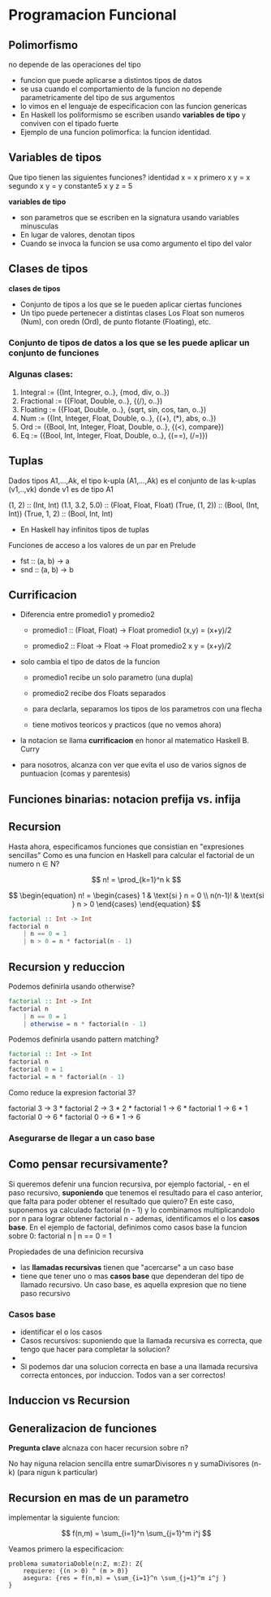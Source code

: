 # Programacion Funcional

## Polimorfismo 
no depende de las operaciones del tipo
- funcion que puede aplicarse a distintos tipos de datos 
- se usa cuando el comportamiento de la funcion no depende parametricamente del tipo de sus argumentos 
- lo vimos en el lenguaje de especificacion con las funcion genericas
- En Haskell los poliformismo se escriben usando **variables de tipo** y conviven con el tipado fuerte
- Ejemplo de una funcion polimorfica: la funcion identidad.


## Variables de tipos 

Que tipo tienen las siguientes funciones?
 identidad x = x
 primero x y = x
 segundo x y = y 
 constante5 x y z = 5

**variables de tipo**
- son parametros que se escriben en la signatura usando variables minusculas
- En lugar de valores, denotan tipos
- Cuando se invoca la funcion se usa como argumento el tipo del valor

## Clases de tipos 

**clases de tipos**
- Conjunto de tipos a los que se le pueden aplicar ciertas funciones
- Un tipo puede pertenecer a distintas clases
    Los Float son numeros (Num), con oredn (Ord), de punto flotante (Floating), etc.

### **Conjunto de tipos de datos** a los que se les puede aplicar un **conjunto de funciones**

### Algunas clases:
1. Integral := ({Int, Integrer, o..}, {mod, div, o..}) 
2. Fractional := ({Float, Double, o..}, {(/), o..})
3. Floating := ({Float, Double, o..}, {sqrt, sin, cos, tan, o..})
4. Num := ({Int, Integer, Float, Double, o..}, {(+), (*), abs, o..})
5. Ord := ({Bool, Int, Integer, Float, Double, o..}, {(<), compare})
6. Eq := ({Bool, Int, Integer, Float, Double, o..}, {(==), (/=)})

## Tuplas 
Dados tipos A1,...,Ak, el tipo k-upla (A1,...,Ak) es el conjunto de las k-uplas (v1,..,vk) donde v1 es de tipo A1

(1, 2)              :: (Int, Int)
(1.1, 3.2, 5.0)     :: (Float, Float, Float)
(True, (1, 2))      :: (Bool, (Int, Int))
(True, 1, 2)        :: (Bool, Int, Int)

- En Haskell hay infinitos tipos de tuplas 

Funciones de acceso a los valores de un par en Prelude

- fst :: (a, b) -> a
- snd :: (a, b) -> b



## Currificacion 

- Diferencia entre promedio1 y promedio2
    - promedio1 :: (Float, Float) -> Float
      promedio1 (x,y) = (x+y)/2
    
    - promedio2 :: Float -> Float -> Float
      promedio2 x y = (x+y)/2

- solo cambia el tipo de datos de la funcion
    - promedio1 recibe un solo parametro (una dupla)

    - promedio2 recibe dos Floats separados

    - para declarla, separamos los tipos de los parametros con una flecha

    - tiene motivos teoricos y practicos (que no vemos ahora)

- la notacion se llama **currificacion** en honor al matematico Haskell B. Curry

- para nosotros, alcanza con ver que evita el uso de varios signos de puntuacion (comas y parentesis)

## Funciones binarias: notacion prefija vs. infija

## Recursion

Hasta ahora, especificamos funciones que consistian en "expresiones sencillas"
Como es una funcion en Haskell para calcular el factorial de un numero n &#8712; N?

$$
n! = \prod_{k=1}^n k 
$$

$$
\begin{equation}
n! =
\begin{cases}
    1 & \text{si } n = 0 \\
    n(n-1)! & \text{si } n > 0
\end{cases}
\end{equation}
$$

```haskell
factorial :: Int -> Int
factorial n 
    | n == 0 = 1
    | n > 0 = n * factorial(n - 1) 
```

## Recursion y reduccion

Podemos definirla usando otherwise?

```haskell
factorial :: Int -> Int
factorial n 
    | n == 0 = 1
    | otherwise = n * factorial(n - 1) 
```
Podemos definirla usando pattern matching?
```haskell
factorial :: Int -> Int
factorial n 
factorial 0 = 1
factorial = n * factorial(n - 1) 
```

Como reduce la expresion factorial 3?

factorial 3 -> 3 * factorial 2 -> 3 * 2 * factorial 1 -> 6 * factorial 1 -> 6 * 1 factorial 0 -> 6 * factorial 0 -> 6 * 1 -> 6 

### Asegurarse de llegar a un caso base

## Como pensar recursivamente?

Si queremos defenir una funcion recursiva, por ejemplo factorial,
    -   en el paso recursivo, **suponiendo** que tenemos el resultado para el caso anterior, que falta para poder obtener el resultado que quiero?
    En este caso, suponemos ya calculado factorial (n - 1) y lo combinamos multiplicandolo por n para lograr obtener factorial n
    - ademas, identificamos el o los **casos base**. En el ejemplo de factorial, definimos como casos base la funcion sobre 0:
    factorial n | n == 0 = 1

Propiedades de una definicion recursiva 
- las **llamadas recursivas** tienen que "acercarse" a un caso base
- tiene que tener uno o mas **casos base** que dependeran del tipo de llamado recursivo. Un caso base, es aquella expresion que no tiene paso recursivo

### Casos base
- identificar el o los casos
- Casos recursivos: suponiendo que la llamada recursiva es correcta, que tengo que hacer para completar la solucion?
-
- Si podemos dar una solucion correcta en base a una llamada recursiva correcta entonces, por induccion. Todos van a ser correctos!


## Induccion vs Recursion


## Generalizacion de funciones
**Pregunta clave** alcnaza con hacer recursion sobre n?

No hay niguna relacion sencilla entre sumarDivisores n y sumaDivisores (n-k) (para nigun k particular)

## Recursion en mas de un parametro

implementar la siguiente funcion:

$$
f(n,m) = \sum_{i=1}^n \sum_{j=1}^m i^j 
$$

Veamos primero la especificacion:

```
problema sumatoriaDoble(n:Z, m:Z): Z{
    requiere: {(n > 0) ^ (m > 0)}
    asegura: {res = f(n,m) = \sum_{i=1}^n \sum_{j=1}^m i^j }
}
```
